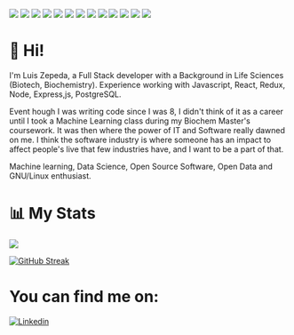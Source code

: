 
![](https://img.shields.io/badge/Code-Javscript-informational?style=for-the-badge&logo=javascript&logoColor=white&color=2bbc8a)
![](https://img.shields.io/badge/Code-ExpresJS-informational?style=for-the-badge&logo=javascript&logoColor=white&color=2bbc8a)
![](https://img.shields.io/badge/Code-NodeJS-informational?style=for-the-badge&logo=nodedotjs&logoColor=white&color=2bbc8a)
![](https://img.shields.io/badge/Code-Sequelize-informational?style=for-the-badge&logo=sequelize&logoColor=white&color=2bbc8a)
![](https://img.shields.io/badge/Code-PostgreSQL-informational?style=for-the-badge&logo=postgresql&logoColor=white&color=2bbc8a)
![](https://img.shields.io/badge/Code-React-informational?style=for-the-badge&logo=react&logoColor=white&color=2bbc8a)
![](https://img.shields.io/badge/Code-Redux-informational?style=for-the-badge&logo=redux&logoColor=white&color=2bbc8a)
![](https://img.shields.io/badge/Code-HTML-informational?style=for-the-badge&logo=html5&logoColor=white&color=2bbc8a)
![](https://img.shields.io/badge/Code-css-informational?style=for-the-badge&logo=css3&logoColor=white&color=2bbc8a)
![](https://img.shields.io/badge/editor-VSCode-informational?style=for-the-badge&logo=visualstudiocode&logoColor=white&color=2bbc8a)
![](https://img.shields.io/badge/editor-vim-informational?style=for-the-badge&logo=vim&logoColor=white&color=2bbc8a)
![](https://img.shields.io/badge/OS-Linux-informational?style=for-the-badge&logo=linux&logoColor=white&color=2bbc8a)
![](https://img.shields.io/badge/OS-Opensuse-informational?style=for-the-badge&logo=opensuse&logoColor=white&color=2bbc8a)


# 👋 Hi!

I'm Luis Zepeda, a Full Stack developer with a Background in Life Sciences (Biotech, Biochemistry). Experience working with Javascript, React, Redux, Node, Express,js, PostgreSQL. 

Event hough I was writing code since I was 8, I didn't think of it as a career until I took a Machine Learning class during my Biochem Master's coursework. It was then where the power of IT and Software really dawned on me. I think the software industry is where someone has an impact to affect people's live that few industries have, and I want to be a part of that.

Machine learning, Data Science, Open Source Software, Open Data and GNU/Linux enthusiast.

# 📊 My Stats

[![](https://github-readme-stats.vercel.app/api?username=donxepe&&show_icons=true&count_private=true&theme=radical&hide=stars)](https://github.com/donxepe)

[![GitHub Streak](https://github-readme-streak-stats.herokuapp.com/?user=donxepe&theme=dark&count_private=true&theme=radical)](https://github.com/donxepe)


# You can find me on: 

[![Linkedin](https://img.shields.io/badge/Social-Linkedin-informational?style=for-the-badge&logo=linkedin&logoColor=white&color=2bbc8a)](https://www.linkedin.com/in/luiszepedatamez/)
